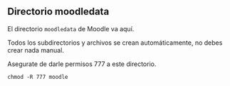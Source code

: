 ## Directorio moodledata

El directorio `moodledata` de Moodle va aquí.

Todos los subdirectorios y archivos se crean automáticamente, no debes crear nada manual.

Asegurate de darle permisos 777 a este directorio.

`chmod -R 777 moodle`

